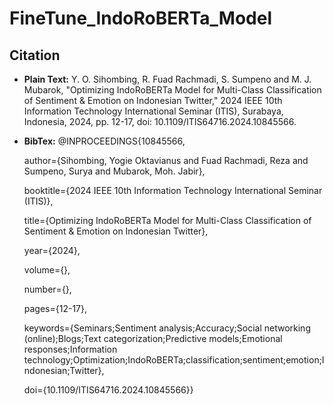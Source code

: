 ﻿# FineTune_IndoRoBERTa_Model
## Citation
- **Plain Text:**
Y. O. Sihombing, R. Fuad Rachmadi, S. Sumpeno and M. J. Mubarok, "Optimizing IndoRoBERTa Model for Multi-Class Classification of Sentiment & Emotion on Indonesian Twitter," 2024 IEEE 10th Information Technology International Seminar (ITIS), Surabaya, Indonesia, 2024, pp. 12-17, doi: 10.1109/ITIS64716.2024.10845566.
- **BibTex:**
@INPROCEEDINGS{10845566,

  author={Sihombing, Yogie Oktavianus and Fuad Rachmadi, Reza and Sumpeno, Surya and Mubarok, Moh. Jabir},

  booktitle={2024 IEEE 10th Information Technology International Seminar (ITIS)}, 

  title={Optimizing IndoRoBERTa Model for Multi-Class Classification of Sentiment & Emotion on Indonesian Twitter}, 

  year={2024},

  volume={},

  number={},

  pages={12-17},

  keywords={Seminars;Sentiment analysis;Accuracy;Social networking (online);Blogs;Text categorization;Predictive models;Emotional responses;Information technology;Optimization;IndoRoBERTa;classification;sentiment;emotion;Indonesian;Twitter},

  doi={10.1109/ITIS64716.2024.10845566}}
